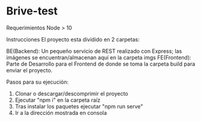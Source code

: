 # Brive-test

Requerimientos
Node > 10

Instrucciones
El proyecto esta dividido en 2 carpetas:

BE(Backend): Un pequeño servicio de REST realizado con Express; las imágenes se encuentran/almacenan aquí en la carpeta imgs
FE(Frontend): Parte de Desarrollo para el Frontend de donde se toma la carpeta build para enviar el proyecto.

Pasos para su ejecución:

1. Clonar o descargar/descomprimir el proyecto
2. Ejecutar "npm i" en la carpeta raíz
3. Tras instalar los paquetes ejecutar "npm run serve"
4. Ir a la dirección mostrada en consola
